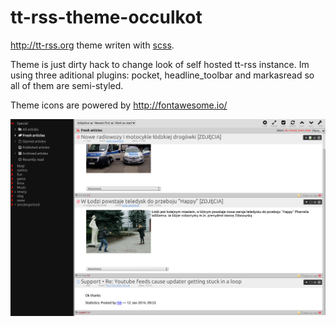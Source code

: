 tt-rss-theme-occulkot
=====================

http://tt-rss.org theme writen with [scss](http://sass-lang.com).

Theme is just dirty hack to change look of self hosted tt-rss instance. Im using three aditional plugins: pocket, headline_toolbar and markasread so all of them are semi-styled.

Theme icons are powered by http://fontawesome.io/

![Theme preview](./theme.png)
